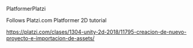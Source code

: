 PlatformerPlatzi

Follows Platzi.com Platformer 2D tutorial

https://platzi.com/clases/1304-unity-2d-2018/11795-creacion-de-nuevo-proyecto-e-importacion-de-assets/
